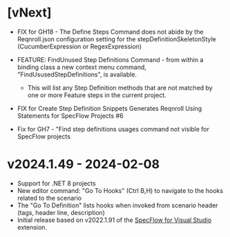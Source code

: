 # [vNext]
* FIX for GH18 - The Define Steps Command does not abide by the Reqnroll.json configuration setting for the stepDefinitionSkeletonStyle (CucumberExpression or RegexExpression)
* FEATURE: FindUnused Step Definitions Command - from within a binding class a new context menu command, "FindUsusedStepDefinitions", is available. 
	* This will list any Step Definition methods that are not matched by one or more Feature steps in the current project.

* FIX for Create Step Definition Snippets Generates Reqnroll Using Statements for SpecFlow Projects #6
* Fix for GH7 - "Find step definitions usages command not visible for SpecFlow projects

# v2024.1.49 - 2024-02-08

* Support for .NET 8 projects
* New editor command: "Go To Hooks" (Ctrl B,H) to navigate to the hooks related to the scenario
* The "Go To Definition" lists hooks when invoked from scenario header (tags, header line, description)
* Initial release based on v2022.1.91 of the [SpecFlow for Visual Studio](https://github.com/SpecFlowOSS/SpecFlow.VS/) extension.
